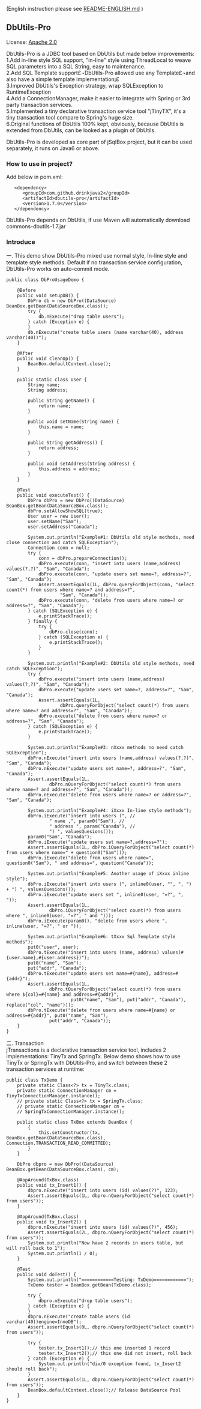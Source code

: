 (English instruction please see [README-ENGLISH.md](README-ENGLISH.md) )  
## DbUtils-Pro
License: [Apache 2.0](http://www.apache.org/licenses/LICENSE-2.0)   
  
DbUtils-Pro is a JDBC tool based on DbUtils but made below improvements:    
1.Add in-line style SQL support, "in-line" style using ThreadLocal to weave SQL parameters into a SQL String, easy to maintenance.  
2.Add SQL Template support£¬DbUtils-Pro allowed use any Template£¬and also have a simple template implementation¡£    
3.Improved DbUtils's Exception strategy, wrap SQLException to RuntimeException  
4.Add a ConnectionManager, make it easier to integrate with Spring or 3rd party transaction services.  
5.Implemented a tiny declarative transaction service tool "jTinyTX", it's a tiny transaction tool compare to Spring's huge size.    
6.Original functions of DbUtils 100% kept, obviously, because DbUtils is extended from DbUtils, can be looked as a plugin of DbUtils.    
  
DbUtils-Pro is developed as core part of jSqlBox project, but it can be used separately, it runs on Java6 or above.  

### How to use in project?  
Add below in pom.xml:
```
   <dependency>  
      <groupId>com.github.drinkjava2</groupId>  
      <artifactId>dbutils-pro</artifactId>  
      <version>1.7.0</version>  
   </dependency>
``` 
DbUtils-Pro depends on DbUtils, if use Maven will automatically download commons-dbutils-1.7.jar


### Introduce   
一. This demo show DbUtils-Pro mixed use normal style, In-line style and template style methods. Default if no transaction service configuration, DbUtils-Pro works on auto-commit mode.
``` 
public class DbProUsageDemo {

	@Before
	public void setupDB() {
		DbPro db = new DbPro((DataSource) BeanBox.getBean(DataSourceBox.class));
		try {
			db.nExecute("drop table users");
		} catch (Exception e) {
		}
		db.nExecute("create table users (name varchar(40), address varchar(40))");
	}

	@After
	public void cleanUp() {
		BeanBox.defaultContext.close();
	}

	public static class User {
		String name;
		String address;

		public String getName() {
			return name;
		}

		public void setName(String name) {
			this.name = name;
		}

		public String getAddress() {
			return address;
		}

		public void setAddress(String address) {
			this.address = address;
		}
	}

	@Test
	public void executeTest() {
		DbPro dbPro = new DbPro((DataSource) BeanBox.getBean(DataSourceBox.class));
		dbPro.setAllowShowSQL(true);
		User user = new User();
		user.setName("Sam");
		user.setAddress("Canada");

		System.out.println("Example#1: DbUtils old style methods, need close connection and catch SQLException");
		Connection conn = null;
		try {
			conn = dbPro.prepareConnection();
			dbPro.execute(conn, "insert into users (name,address) values(?,?)", "Sam", "Canada");
			dbPro.execute(conn, "update users set name=?, address=?", "Sam", "Canada");
			Assert.assertEquals(1L, dbPro.queryForObject(conn, "select count(*) from users where name=? and address=?",
					"Sam", "Canada"));
			dbPro.execute(conn, "delete from users where name=? or address=?", "Sam", "Canada");
		} catch (SQLException e) {
			e.printStackTrace();
		} finally {
			try {
				dbPro.close(conn);
			} catch (SQLException e) {
				e.printStackTrace();
			}
		}

		System.out.println("Example#2: DbUtils old style methods, need catch SQLException");
		try {
			dbPro.execute("insert into users (name,address) values(?,?)", "Sam", "Canada");
			dbPro.execute("update users set name=?, address=?", "Sam", "Canada");
			Assert.assertEquals(1L,
					dbPro.queryForObject("select count(*) from users where name=? and address=?", "Sam", "Canada"));
			dbPro.execute("delete from users where name=? or address=?", "Sam", "Canada");
		} catch (SQLException e) {
			e.printStackTrace();
		}

		System.out.println("Example#3: nXxxx methods no need catch SQLException");
		dbPro.nExecute("insert into users (name,address) values(?,?)", "Sam", "Canada");
		dbPro.nExecute("update users set name=?, address=?", "Sam", "Canada");
		Assert.assertEquals(1L,
				dbPro.nQueryForObject("select count(*) from users where name=? and address=?", "Sam", "Canada"));
		dbPro.nExecute("delete from users where name=? or address=?", "Sam", "Canada");

		System.out.println("Example#4: iXxxx In-line style methods");
		dbPro.iExecute("insert into users (", //
				" name ,", param0("Sam"), //
				" address ", param("Canada"), //
				") ", valuesQuesions());
		param0("Sam", "Canada");
		dbPro.iExecute("update users set name=?,address=?");
		Assert.assertEquals(1L, dbPro.iQueryForObject("select count(*) from users where name=" + question0("Sam")));
		dbPro.iExecute("delete from users where name=", question0("Sam"), " and address=", question("Canada"));

		System.out.println("Example#5: Another usage of iXxxx inline style");
		dbPro.iExecute("insert into users (", inline0(user, "", ", ") + ") ", valuesQuesions());
		dbPro.iExecute("update users set ", inline0(user, "=?", ", "));
		Assert.assertEquals(1L,
				dbPro.iQueryForObject("select count(*) from users where ", inline0(user, "=?", " and ")));
		dbPro.iExecute(param0(), "delete from users where ", inline(user, "=?", " or "));

		System.out.println("Example#6: tXxxx Sql Template style methods");
		put0("user", user);
		dbPro.tExecute("insert into users (name, address) values(#{user.name},#{user.address})");
		put0("name", "Sam");
		put("addr", "Canada");
		dbPro.tExecute("update users set name=#{name}, address=#{addr}");
		Assert.assertEquals(1L,
				dbPro.tQueryForObject("select count(*) from users where ${col}=#{name} and address=#{addr}",
						put0("name", "Sam"), put("addr", "Canada"), replace("col", "name")));
		dbPro.tExecute("delete from users where name=#{name} or address=#{addr}", put0("name", "Sam"),
				put("addr", "Canada"));
	}
}
```		
 
二. Transaction  
    jTransactions is a  declarative transaction service tool, includes 2 implementations: TinyTx and SpringTx. Below demo shows how to use TinyTx or SpringTx with DbUtils-Pro, and switch between these 2 transaction services at runtime:
```
public class TxDemo {
	private static Class<?> tx = TinyTx.class;
	private static ConnectionManager cm = TinyTxConnectionManager.instance();
	// private static Class<?> tx = SpringTx.class;
	// private static ConnectionManager cm =
	// SpringTxConnectionManager.instance();

	public static class TxBox extends BeanBox {
		{
			this.setConstructor(tx, BeanBox.getBean(DataSourceBox.class), Connection.TRANSACTION_READ_COMMITTED);
		}
	}

	DbPro dbpro = new DbPro((DataSource) BeanBox.getBean(DataSourceBox.class), cm);

	@AopAround(TxBox.class)
	public void tx_Insert1() {
		dbpro.nExecute("insert into users (id) values(?)", 123);
		Assert.assertEquals(1L, dbpro.nQueryForObject("select count(*) from users"));
	}

	@AopAround(TxBox.class)
	public void tx_Insert2() {
		dbpro.nExecute("insert into users (id) values(?)", 456);
		Assert.assertEquals(2L, dbpro.nQueryForObject("select count(*) from users"));
		System.out.println("Now have 2 records in users table, but will roll back to 1");
		System.out.println(1 / 0);
	}

	@Test
	public void doTest() {
		System.out.println("============Testing: TxDemo============");
		TxDemo tester = BeanBox.getBean(TxDemo.class);

		try {
			dbpro.nExecute("drop table users");
		} catch (Exception e) {
		}
		dbpro.nExecute("create table users (id varchar(40))engine=InnoDB");
		Assert.assertEquals(0L, dbpro.nQueryForObject("select count(*) from users"));

		try {
			tester.tx_Insert1();// this one inserted 1 record
			tester.tx_Insert2();// this one did not insert, roll back
		} catch (Exception e) {
			System.out.println("div/0 exception found, tx_Insert2 should roll back");
		}
		Assert.assertEquals(1L, dbpro.nQueryForObject("select count(*) from users"));
		BeanBox.defaultContext.close();// Release DataSource Pool
	}
}
```
